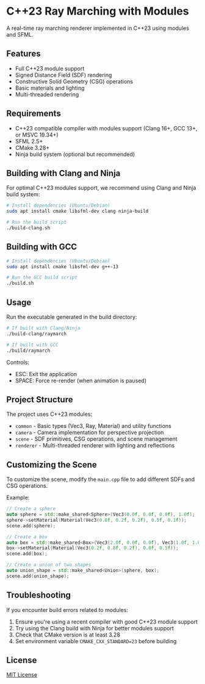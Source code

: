 # C++23 Ray Marching with Modules

A real-time ray marching renderer implemented in C++23 using modules and SFML.

## Features

- Full C++23 module support
- Signed Distance Field (SDF) rendering
- Constructive Solid Geometry (CSG) operations
- Basic materials and lighting
- Multi-threaded rendering

## Requirements

- C++23 compatible compiler with modules support (Clang 16+, GCC 13+, or MSVC 19.34+)
- SFML 2.5+
- CMake 3.28+
- Ninja build system (optional but recommended)

## Building with Clang and Ninja

For optimal C++23 modules support, we recommend using Clang and Ninja build system:

```bash
# Install dependencies (Ubuntu/Debian)
sudo apt install cmake libsfml-dev clang ninja-build

# Run the build script
./build-clang.sh
```

## Building with GCC

```bash
# Install dependencies (Ubuntu/Debian)
sudo apt install cmake libsfml-dev g++-13

# Run the GCC build script
./build.sh
```

## Usage

Run the executable generated in the build directory:

```bash
# If built with Clang/Ninja
./build-clang/raymarch

# If built with GCC
./build/raymarch
```

Controls:
- ESC: Exit the application
- SPACE: Force re-render (when animation is paused)

## Project Structure

The project uses C++23 modules:

- `common` - Basic types (Vec3, Ray, Material) and utility functions
- `camera` - Camera implementation for perspective projection
- `scene` - SDF primitives, CSG operations, and scene management
- `renderer` - Multi-threaded renderer with lighting and reflections

## Customizing the Scene

To customize the scene, modify the `main.cpp` file to add different SDFs and CSG operations.

Example:

```cpp
// Create a sphere
auto sphere = std::make_shared<Sphere>(Vec3(0.0f, 0.0f, 0.0f), 1.0f);
sphere->setMaterial(Material(Vec3(0.8f, 0.2f, 0.2f), 0.5f, 0.1f));
scene.add(sphere);

// Create a box
auto box = std::make_shared<Box>(Vec3(2.0f, 0.0f, 0.0f), Vec3(1.0f, 1.0f, 1.0f));
box->setMaterial(Material(Vec3(0.2f, 0.8f, 0.2f), 0.0f, 0.5f));
scene.add(box);

// Create a union of two shapes
auto union_shape = std::make_shared<Union>(sphere, box);
scene.add(union_shape);
```

## Troubleshooting

If you encounter build errors related to modules:

1. Ensure you're using a recent compiler with good C++23 module support
2. Try using the Clang build with Ninja for better modules support
3. Check that CMake version is at least 3.28
4. Set environment variable `CMAKE_CXX_STANDARD=23` before building

## License

[MIT License](LICENSE)